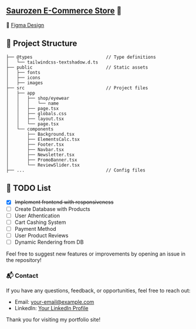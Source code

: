 ## [Saurozen E-Commerce Store](https://saurozen.vercel.app) 🙌

🎨 [Figma Design](https://www.figma.com/design/XkBlzPxWxbtLvTXzlN0BfE/E-Commerce-Site?node-id=0-1&node-type=canvas&t=MOyQLYaGBUCusHSX-0)

## 📂 Project Structure

```plaintext
├── @types                            // Type definitions
│   └── tailwindcss-textshadow.d.ts
├── public                            // Static assets
│   ├── fonts
│   ├── icons
│   ├── images
├── src                               // Project files
│   ├── app
│   │   ├── shop/eyewear
│   │   │   └── name
│   │   ├── page.tsx
│   │   ├── globals.css
│   │   ├── layout.tsx
│   │   └── page.tsx
│   └── components
│       ├── Background.tsx
│       ├── ElementsCalc.tsx
│       ├── Footer.tsx
│       ├── Navbar.tsx
│       ├── Newsletter.tsx
│       ├── PromoBanner.tsx
│       └── ReviewSlider.tsx
├── ...                               // Config files
```


## 📝 TODO List

- [x] ~~Implement frontend with responsiveness~~
- [ ] Create Database with Products
- [ ] User Athentication
- [ ] Cart Cashing System
- [ ] Payment Method
- [ ] User Product Reviews
- [ ] Dynamic Rendering from DB

Feel free to suggest new features or improvements by opening an issue in the repository!

### 📬 Contact

If you have any questions, feedback, or opportunities, feel free to reach out:

- Email: [your-email@example.com](mailto:your-email@example.com)
- LinkedIn: [Your LinkedIn Profile](https://linkedin.com/in/yourusername)

Thank you for visiting my portfolio site!

